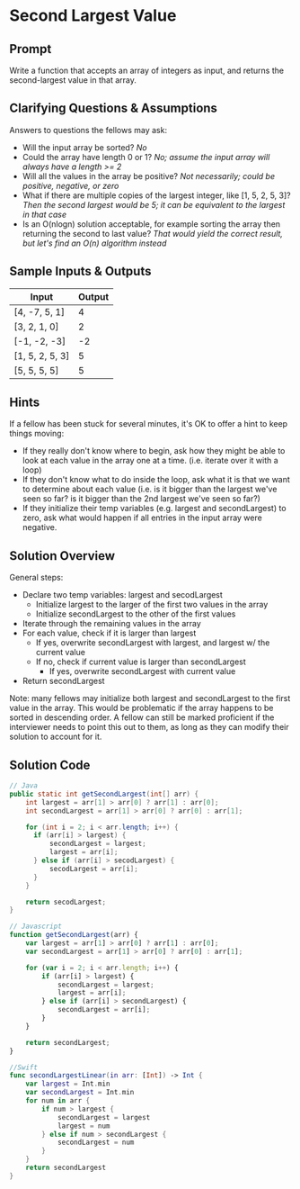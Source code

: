# Second Largest Value


## Prompt

Write a function that accepts an array of integers as input,
and returns the second-largest value in that array.


## Clarifying Questions & Assumptions

Answers to questions the fellows may ask:
* Will the input array be sorted? _No_
* Could the array have length 0 or 1? _No; assume the input array will always have a length >= 2_
* Will all the values in the array be positive? _Not necessarily; could be positive, negative, or zero_
* What if there are multiple copies of the largest integer, like [1, 5, 2, 5, 3]? _Then the second largest would be 5; it can be equivalent to the largest in that case_
* Is an O(nlogn) solution acceptable, for example sorting the array then returning the second to last value? _That would yield the correct result, but let's find an O(n) algorithm instead_


## Sample Inputs & Outputs

| Input | Output |
|---|---|
| [4, -7, 5, 1] | 4 |
| [3, 2, 1, 0] | 2 |
| [-1, -2, -3] | -2 |
| [1, 5, 2, 5, 3]  | 5 |
| [5, 5, 5, 5] | 5 |


## Hints

If a fellow has been stuck for several minutes,
it's OK to offer a hint to keep things moving:
* If they really don't know where to begin, ask how they might be able to look at each value in the array one at a time. (i.e. iterate over it with a loop)
* If they don't know what to do inside the loop, ask what it is that we want to determine about each value (i.e. is it bigger than the largest we've seen so far? is it bigger than the 2nd largest we've seen so far?)
* If they initialize their temp variables (e.g. largest and secondLargest) to zero, ask what would happen if all entries in the input array were negative.

## Solution Overview

General steps:
* Declare two temp variables: largest and secodLargest
  * Initialize largest to the larger of the first two values in the array
  * Initialize secondLargest to the other of the first values
* Iterate through the remaining values in the array
* For each value, check if it is larger than largest
  * If yes, overwrite secondLargest with largest, and largest w/ the current value
  * If no, check if current value is larger than secondLargest
    * If yes, overwrite secondLargest with current value
* Return secondLargest

Note: many fellows may initialize both largest and secondLargest to the
first value in the array. This would be problematic if the array happens
to be sorted in descending order. A fellow can still be marked proficient
if the interviewer needs to point this out to them, as long as they can
modify their solution to account for it.

## Solution Code

```java
// Java
public static int getSecondLargest(int[] arr) {
    int largest = arr[1] > arr[0] ? arr[1] : arr[0];
    int secondLargest = arr[1] > arr[0] ? arr[0] : arr[1];

    for (int i = 2; i < arr.length; i++) {
      if (arr[i] > largest) {
          secondLargest = largest;
          largest = arr[i];
      } else if (arr[i] > secodLargest) {
          secodLargest = arr[i];
      }
    }

    return secodLargest;
}
```


```javascript
// Javascript
function getSecondLargest(arr) {
    var largest = arr[1] > arr[0] ? arr[1] : arr[0];
    var secondLargest = arr[1] > arr[0] ? arr[0] : arr[1];

    for (var i = 2; i < arr.length; i++) {
        if (arr[i] > largest) {
            secondLargest = largest;
            largest = arr[i];
        } else if (arr[i] > secondLargest) {
            secondLargest = arr[i];
        }
    }

    return secondLargest;
}
```
```swift
//Swift
func secondLargestLinear(in arr: [Int]) -> Int {
    var largest = Int.min
    var secondLargest = Int.min
    for num in arr {
        if num > largest {
            secondLargest = largest
            largest = num
        } else if num > secondLargest {
            secondLargest = num
        }
    }
    return secondLargest
}
```

